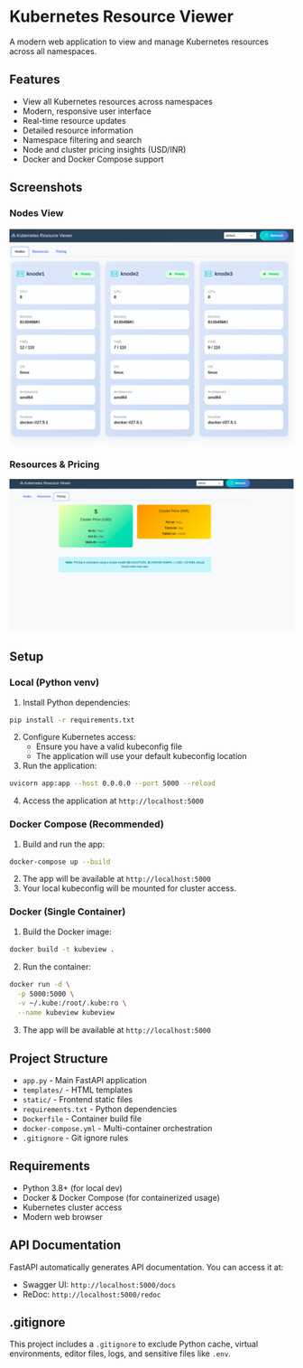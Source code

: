 # Kubernetes Resource Viewer

A modern web application to view and manage Kubernetes resources across all namespaces.

## Features

- View all Kubernetes resources across namespaces
- Modern, responsive user interface
- Real-time resource updates
- Detailed resource information
- Namespace filtering and search
- Node and cluster pricing insights (USD/INR)
- Docker and Docker Compose support

## Screenshots

### Nodes View
![Nodes View](image/README/nodes.png)

### Resources & Pricing
![Resources and Pricing](image/README/price.png)

## Setup

### Local (Python venv)
1. Install Python dependencies:
```bash
pip install -r requirements.txt
```
2. Configure Kubernetes access:
   - Ensure you have a valid kubeconfig file
   - The application will use your default kubeconfig location
3. Run the application:
```bash
uvicorn app:app --host 0.0.0.0 --port 5000 --reload
```
4. Access the application at `http://localhost:5000`

### Docker Compose (Recommended)
1. Build and run the app:
```bash
docker-compose up --build
```
2. The app will be available at `http://localhost:5000`
3. Your local kubeconfig will be mounted for cluster access.

### Docker (Single Container)
1. Build the Docker image:
```bash
docker build -t kubeview .
```
2. Run the container:
```bash
docker run -d \
  -p 5000:5000 \
  -v ~/.kube:/root/.kube:ro \
  --name kubeview kubeview
```
3. The app will be available at `http://localhost:5000`

## Project Structure
- `app.py` - Main FastAPI application
- `templates/` - HTML templates
- `static/` - Frontend static files
- `requirements.txt` - Python dependencies
- `Dockerfile` - Container build file
- `docker-compose.yml` - Multi-container orchestration
- `.gitignore` - Git ignore rules

## Requirements
- Python 3.8+ (for local dev)
- Docker & Docker Compose (for containerized usage)
- Kubernetes cluster access
- Modern web browser

## API Documentation
FastAPI automatically generates API documentation. You can access it at:
- Swagger UI: `http://localhost:5000/docs`
- ReDoc: `http://localhost:5000/redoc`

## .gitignore
This project includes a `.gitignore` to exclude Python cache, virtual environments, editor files, logs, and sensitive files like `.env`.